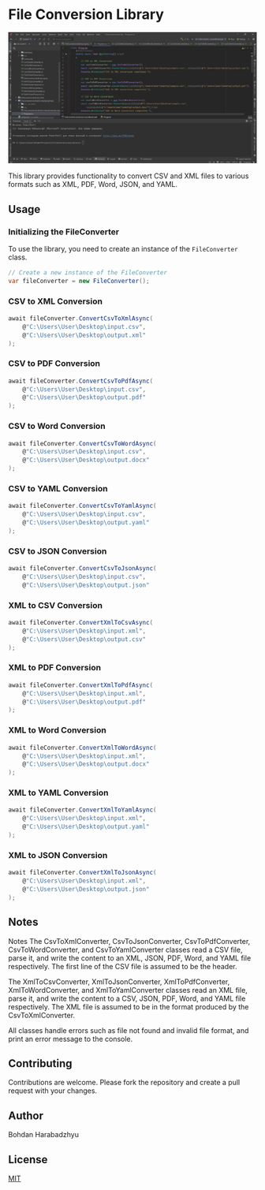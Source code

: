 # File Conversion Library
![Image 1](Screenshots/Screen1.png)

This library provides functionality to convert CSV and XML files to various formats such as XML, PDF, Word, JSON, and YAML.

## Usage

### Initializing the FileConverter

To use the library, you need to create an instance of the `FileConverter` class.
```csharp
// Create a new instance of the FileConverter
var fileConverter = new FileConverter();
```

### CSV to XML Conversion

```csharp
await fileConverter.ConvertCsvToXmlAsync(
    @"C:\Users\User\Desktop\input.csv",
    @"C:\Users\User\Desktop\output.xml"
);
```

### CSV to PDF Conversion

```csharp
await fileConverter.ConvertCsvToPdfAsync(
    @"C:\Users\User\Desktop\input.csv",
    @"C:\Users\User\Desktop\output.pdf"
);
```

### CSV to Word Conversion

```csharp
await fileConverter.ConvertCsvToWordAsync(
    @"C:\Users\User\Desktop\input.csv",
    @"C:\Users\User\Desktop\output.docx"
);
```

### CSV to YAML Conversion

```csharp
await fileConverter.ConvertCsvToYamlAsync(
    @"C:\Users\User\Desktop\input.csv",
    @"C:\Users\User\Desktop\output.yaml"
);
```

### CSV to JSON Conversion

```csharp
await fileConverter.ConvertCsvToJsonAsync(
    @"C:\Users\User\Desktop\input.csv",
    @"C:\Users\User\Desktop\output.json"
```

### XML to CSV Conversion
```csharp
await fileConverter.ConvertXmlToCsvAsync(
    @"C:\Users\User\Desktop\input.xml",
    @"C:\Users\User\Desktop\output.csv"
);
```

### XML to PDF Conversion
```csharp
await fileConverter.ConvertXmlToPdfAsync(
    @"C:\Users\User\Desktop\input.xml",
    @"C:\Users\User\Desktop\output.pdf"
);
```

### XML to Word Conversion
```csharp
await fileConverter.ConvertXmlToWordAsync(
    @"C:\Users\User\Desktop\input.xml",
    @"C:\Users\User\Desktop\output.docx"
);
```

### XML to YAML Conversion
```csharp
await fileConverter.ConvertXmlToYamlAsync(
    @"C:\Users\User\Desktop\input.xml",
    @"C:\Users\User\Desktop\output.yaml"
);
```

### XML to JSON Conversion
```csharp
await fileConverter.ConvertXmlToJsonAsync(
    @"C:\Users\User\Desktop\input.xml",
    @"C:\Users\User\Desktop\output.json"
);
```

## Notes
Notes
The CsvToXmlConverter, CsvToJsonConverter, CsvToPdfConverter, CsvToWordConverter, and CsvToYamlConverter classes read a CSV file, parse it, and write the content to an XML, JSON, PDF, Word, and YAML file respectively. The first line of the CSV file is assumed to be the header.

The XmlToCsvConverter, XmlToJsonConverter, XmlToPdfConverter, XmlToWordConverter, and XmlToYamlConverter classes read an XML file, parse it, and write the content to a CSV, JSON, PDF, Word, and YAML file respectively. The XML file is assumed to be in the format produced by the CsvToXmlConverter.

All classes handle errors such as file not found and invalid file format, and print an error message to the console.

## Contributing

Contributions are welcome. Please fork the repository and create a pull request with your changes.

## Author

Bohdan Harabadzhyu

## License

[MIT](https://choosealicense.com/licenses/mit/)